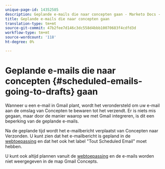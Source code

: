 ```yaml
---
unique-page-id: 14352585
description: Geplande e-mails die naar concepten gaan - Marketo Docs - Productdocumentatie
title: Geplande e-mails die naar concepten gaan
translation-type: tm+mt
source-git-commit: 47b2fee7d146c3dc558d4bbb10070683f4cdfd3d
workflow-type: tm+mt
source-wordcount: '118'
ht-degree: 0%

---
```



# Geplande e-mails die naar concepten {#scheduled-emails-going-to-drafts} gaan

Wanneer u een e-mail in Gmail plant, wordt het verondersteld om uw e-mail aan de omslag van Concepten te bewaren tot het verzendt. Er is niets mis gegaan, maar door de manier waarop we met Gmail integreren, is dit een beperking van de geplande e-mails.

Na de geplande tijd wordt het e-mailbericht verplaatst van Concepten naar Verzonden. U kunt zien dat het e-mailbericht is gepland in de [webtoepassing](http://toutapp.com/login) en dat het ook het label &quot;Tout Scheduled Email&quot; moet hebben.

U kunt ook altijd plannen vanuit de [webtoepassing](http://toutapp.com/login) en de e-mails worden niet weergegeven in de map Gmail Concepts.
